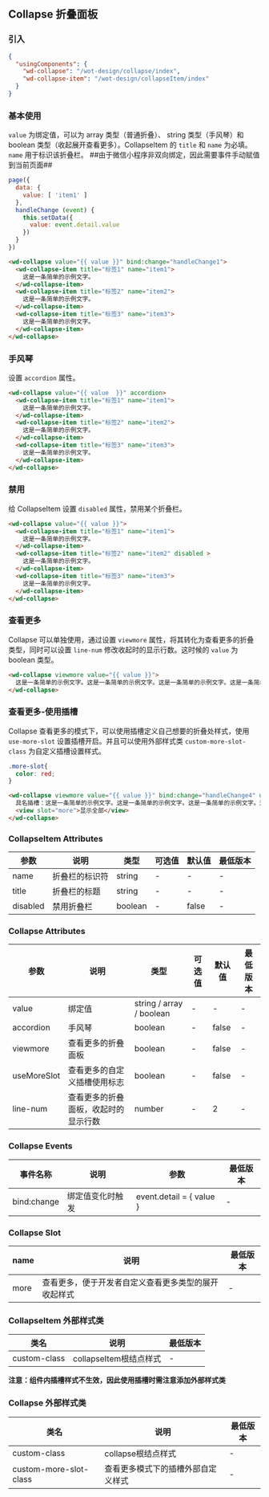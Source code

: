 ## Collapse 折叠面板

### 引入

```json
{
  "usingComponents": {
    "wd-collapse": "/wot-design/collapse/index",
    "wd-collapse-item": "/wot-design/collapseItem/index"
  }
}
```

### 基本使用

`value` 为绑定值，可以为 array 类型（普通折叠）、 string 类型（手风琴）和 boolean 类型（收起展开查看更多）。CollapseItem 的 `title` 和 `name` 为必填。`name` 用于标识该折叠栏。
##由于微信小程序非双向绑定，因此需要事件手动赋值到当前页面##
```javascript
page({
  data: {
    value: [ 'item1' ]
  },
  handleChange (event) {
    this.setData({
      value: event.detail.value
    })
  }
})
```
```html
<wd-collapse value="{{ value }}" bind:change="handleChange1">
  <wd-collapse-item title="标签1" name="item1">
    这是一条简单的示例文字。
  </wd-collapse-item>
  <wd-collapse-item title="标签2" name="item2">
    这是一条简单的示例文字。
  </wd-collapse-item>
  <wd-collapse-item title="标签3" name="item3">
    这是一条简单的示例文字。
  </wd-collapse-item>
</wd-collapse>
```

### 手风琴

设置 `accordion` 属性。

```html
<wd-collapse value="{{ value  }}" accordion>
  <wd-collapse-item title="标签1" name="item1">
    这是一条简单的示例文字。
  </wd-collapse-item>
  <wd-collapse-item title="标签2" name="item2">
    这是一条简单的示例文字。
  </wd-collapse-item>
  <wd-collapse-item title="标签3" name="item3">
    这是一条简单的示例文字。
  </wd-collapse-item>
</wd-collapse>
```

### 禁用

给 CollapseItem 设置 `disabled` 属性，禁用某个折叠栏。

```html
<wd-collapse value="{{ value }}">
  <wd-collapse-item title="标签1" name="item1">
    这是一条简单的示例文字。
  </wd-collapse-item>
  <wd-collapse-item title="标签2" name="item2" disabled >
    这是一条简单的示例文字。
  </wd-collapse-item>
  <wd-collapse-item title="标签3" name="item3">
    这是一条简单的示例文字。
  </wd-collapse-item>
</wd-collapse>
```

### 查看更多

Collapse 可以单独使用，通过设置 `viewmore` 属性，将其转化为查看更多的折叠类型，同时可以设置 `line-num` 修改收起时的显示行数。这时候的 `value` 为 boolean 类型。

```html
<wd-collapse viewmore value="{{ value }}">
  这是一条简单的示例文字。这是一条简单的示例文字。这是一条简单的示例文字。这是一条简单的示例文字。这是一条简单的示例文字。这是一条简单的示例文字。这是一条简单的示例文字。这是一条简单的示例文字。
</wd-collapse>
```
### 查看更多-使用插槽
Collapse 查看更多的模式下，可以使用插槽定义自己想要的折叠处样式，使用 `use-more-slot` 设置插槽开启。并且可以使用外部样式类 `custom-more-slot-class` 为自定义插槽设置样式。
```css
.more-slot{
  color: red;
}
```
```html
<wd-collapse viewmore value="{{ value }}" bind:change="handleChange4" use-more-slot custom-more-slot-class="more-slot">
  具名插槽：这是一条简单的示例文字。这是一条简单的示例文字。这是一条简单的示例文字。这是一条简单的示例文字。这是一条简单的示例文字。这是一条简单的示例文字。这是一条简单的示例文字。这是一条简单的示例文字。
  <view slot="more">显示全部</view>
</wd-collapse>
```

### CollapseItem Attributes

| 参数 | 说明 | 类型 | 可选值 | 默认值 | 最低版本 |
|-----|------|-----|-------|-------|--------|
| name | 折叠栏的标识符 | string | - | - | - |
| title | 折叠栏的标题 | string | - | - | - |
| disabled | 禁用折叠栏 | boolean | - | false | - |

### Collapse Attributes

| 参数 | 说明 | 类型 | 可选值 | 默认值 | 最低版本 |
|-----|------|-----|-------|-------|--------|
| value | 绑定值 | string / array / boolean | - | - | - |
| accordion | 手风琴 | boolean | - | false | - |
| viewmore | 查看更多的折叠面板 | boolean | - | false | - |
| useMoreSlot | 查看更多的自定义插槽使用标志 | boolean | - | false | - |
| line-num | 查看更多的折叠面板，收起时的显示行数 | number | - | 2 | - |

### Collapse Events

| 事件名称 | 说明 | 参数 | 最低版本 |
|---------|-----|-----|---------|
| bind:change | 绑定值变化时触发 | event.detail = { value } | - |

### Collapse Slot

| name | 说明 | 最低版本 |
|------|-----|---------|
| more | 查看更多，便于开发者自定义查看更多类型的展开收起样式 | - |

### CollapseItem 外部样式类
| 类名 | 说明 | 最低版本 |
|-----|------|--------|
| custom-class | collapseItem根结点样式 | - |

**注意：组件内插槽样式不生效，因此使用插槽时需注意添加外部样式类**

### Collapse 外部样式类
| 类名 | 说明 | 最低版本 |
|-----|-----|---------|
| custom-class | collapse根结点样式 | - |
| custom-more-slot-class | 查看更多模式下的插槽外部自定义样式 | - |
